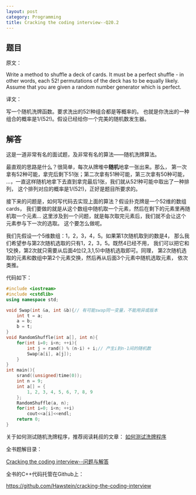 ```yaml
---
layout: post
category: Programming
title: Cracking the coding interview--Q20.2
---
```


## 题目

原文：

Write a method to shuffle a deck of cards. It must be a perfect 
shuffle - in other words, each 52! permutations of the deck has to 
be equally likely. Assume that you are given a random number 
generator which is perfect.

译文：

写一个随机洗牌函数。要求洗出的52!种组合都是等概率的。
也就是你洗出的一种组合的概率是1/(52!)。假设已经给你一个完美的随机数发生器。

## 解答

这是一道非常有名的面试题，及非常有名的算法——随机洗牌算法。

最直观的思路是什么？很简单，每次从牌堆中**随机**地拿一张出来。那么，
第一次拿有52种可能，拿完后剩下51张；第二次拿有51种可能，第三次拿有50种可能，
...，一直这样随机地拿下去直到拿完最后1张，我们就从52!种可能中取出了一种排列，
这个排列对应的概率是1/(52!)，正好是题目所要求的。

接下来的问题是，如何写代码去实现上面的算法？假设扑克牌是一个52维的数组cards，
我们要做的就是从这个数组中随机取一个元素，然后在剩下的元素里再随机取一个元素...
这里涉及到一个问题，就是每次取完元素后，我们就不会让这个元素参与下一次的选取。
这个要怎么做呢。

我们先假设一个5维数组：1，2，3，4，5。如果第1次随机取到的数是4，
那么我们希望参与第2次随机选取的只有1，2，3，5。既然4已经不用，
我们可以把它和1交换，第2次就只需要从后面4位(2,3,1,5)中随机选取即可。同理，
第2次随机选取的元素和数组中第2个元素交换，然后再从后面3个元素中随机选取元素，
依次类推。

代码如下：

```cpp
#include <iostream>
#include <cstdlib>
using namespace std;

void Swap(int &a, int &b){// 有可能swap同一变量，不能用异或版本
    int t = a;
    a = b;
    b = t;
}
void RandomShuffle(int a[], int n){
    for(int i=0; i<n; ++i){
        int j = rand() % (n-i) + i;// 产生i到n-1间的随机数
        Swap(a[i], a[j]);
    }
}
int main(){
    srand((unsigned)time(0));
    int n = 9;
    int a[] = {
        1, 2, 3, 4, 5, 6, 7, 8, 9
    };
    RandomShuffle(a, n);
    for(int i=0; i<n; ++i)
        cout<<a[i]<<endl;
    return 0;
}
```

关于如何测试随机洗牌程序，推荐阅读耗叔的文章：
[如何测试洗牌程序](http://coolshell.cn/articles/8593.html)


全书题解目录：

[Cracking the coding interview--问题与解答](/posts/ctci-solutions-contents.html)

全书的C++代码托管在Github上：

<https://github.com/Hawstein/cracking-the-coding-interview>
